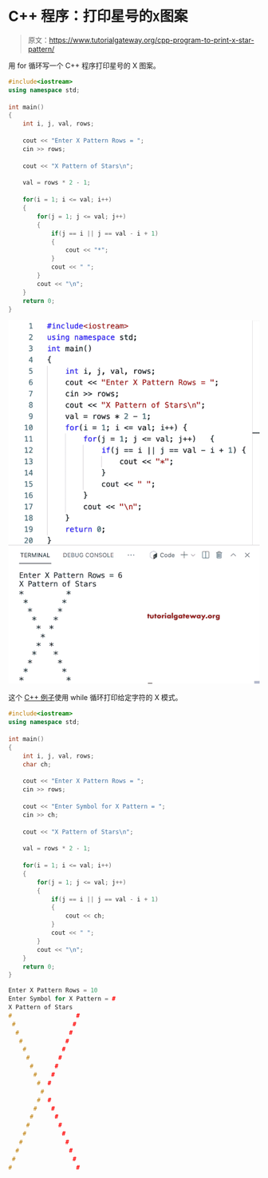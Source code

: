 # C++ 程序：打印星号的`X`图案

> 原文：<https://www.tutorialgateway.org/cpp-program-to-print-x-star-pattern/>

用 for 循环写一个 C++ 程序打印星号的 X 图案。

```cpp
#include<iostream>
using namespace std;

int main()
{
	int i, j, val, rows;

    cout << "Enter X Pattern Rows = ";
    cin >> rows;

    cout << "X Pattern of Stars\n"; 

    val = rows * 2 - 1;

    for(i = 1; i <= val; i++)
    {
    	for(j = 1; j <= val; j++)
		{
            if(j == i || j == val - i + 1)
            {
                cout << "*";
            }
            cout << " ";
        }
        cout << "\n";
    }		
 	return 0;
}
```

![C++ Program to Print X Star Pattern](img/494ed7fa9bf7ef09ec88faf8c5d927aa.png)

这个 [C++ 例子](https://www.tutorialgateway.org/cpp-programs/)使用 while 循环打印给定字符的 X 模式。

```cpp
#include<iostream>
using namespace std;

int main()
{
	int i, j, val, rows;
    char ch;

    cout << "Enter X Pattern Rows = ";
    cin >> rows;

    cout << "Enter Symbol for X Pattern = ";
    cin >> ch;

    cout << "X Pattern of Stars\n"; 

    val = rows * 2 - 1;

    for(i = 1; i <= val; i++)
    {
    	for(j = 1; j <= val; j++)
		{
            if(j == i || j == val - i + 1)
            {
                cout << ch;
            }
            cout << " ";
        }
        cout << "\n";
    }		
 	return 0;
}
```

```cpp
Enter X Pattern Rows = 10
Enter Symbol for X Pattern = #
X Pattern of Stars
#                  # 
 #                #  
  #              #   
   #            #    
    #          #     
     #        #      
      #      #       
       #    #        
        #  #         
         #          
        #  #         
       #    #        
      #      #       
     #        #      
    #          #     
   #            #    
  #              #   
 #                #  
#                  #
```